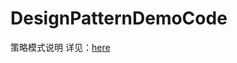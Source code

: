 # DesignPatternDemoCode
策略模式说明
详见：[here](http://xusx1024.com/2017/05/25/design-patterns-strategy-pattern/)
